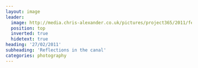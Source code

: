 ```yaml
---
layout: image
leader:
  image: http://media.chris-alexander.co.uk/pictures/project365/2011/feb/27/270211.jpg
  position: top
  inverted: true
  hidetext: true
heading: '27/02/2011'
subheading: 'Reflections in the canal'
categories: photography
---
```

